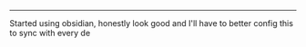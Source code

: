 ***
Started using obsidian,  honestly look good and I'll have to better config this to sync with every de